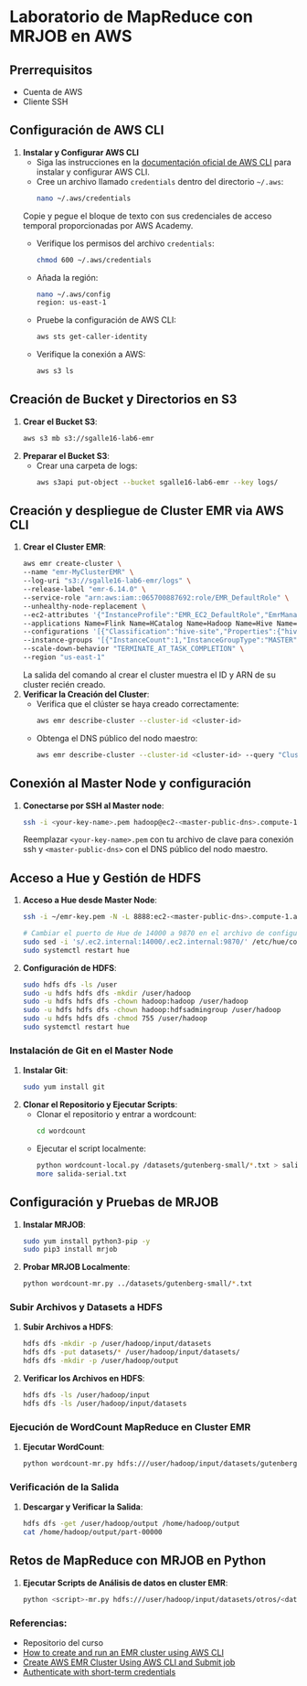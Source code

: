 # Laboratorio de MapReduce con MRJOB en AWS 

## Prerrequisitos

- Cuenta de AWS
- Cliente SSH

## Configuración de AWS CLI

1. **Instalar y Configurar AWS CLI**
    - Siga las instrucciones en la [documentación oficial de AWS CLI](https://docs.aws.amazon.com/cli/) para instalar y configurar AWS CLI.
    - Cree un archivo llamado `credentials` dentro del directorio `~/.aws`:
      ```bash
      nano ~/.aws/credentials
      ```
     Copie y pegue el bloque de texto con sus credenciales de acceso temporal proporcionadas por AWS Academy.
    - Verifique los permisos del archivo `credentials`:
      ```bash
      chmod 600 ~/.aws/credentials
      ```

    - Añada la región:
      ```bash
      nano ~/.aws/config
      region: us-east-1
      ```
    - Pruebe la configuración de AWS CLI:
      ```bash
      aws sts get-caller-identity
      ```
    - Verifique la conexión a AWS:
      ```bash
      aws s3 ls
      ```

## Creación de Bucket y Directorios en S3

1. **Crear el Bucket S3**:
    ```bash
    aws s3 mb s3://sgalle16-lab6-emr
    ```
2. **Preparar el Bucket S3**:
    - Crear una carpeta de logs:
      ```bash
      aws s3api put-object --bucket sgalle16-lab6-emr --key logs/
      ```
## Creación y despliegue de Cluster EMR via AWS CLI

1. **Crear el Cluster EMR**:
    ```bash
    aws emr create-cluster \
    --name "emr-MyClusterEMR" \
    --log-uri "s3://sgalle16-lab6-emr/logs" \
    --release-label "emr-6.14.0" \
    --service-role "arn:aws:iam::065700887692:role/EMR_DefaultRole" \
    --unhealthy-node-replacement \
    --ec2-attributes '{"InstanceProfile":"EMR_EC2_DefaultRole","EmrManagedMasterSecurityGroup":"sg-05080db9603f1d3e8","EmrManagedSlaveSecurityGroup":"sg-0feb5d1697c33f02c","KeyName":"emr-key","SubnetId":"subnet-00a285a8f1c0a75c3"}' \
    --applications Name=Flink Name=HCatalog Name=Hadoop Name=Hive Name=Hue Name=JupyterEnterpriseGateway Name=JupyterHub Name=Livy Name=Oozie Name=Pig Name=Spark Name=Sqoop Name=Tez Name=Zeppelin Name=ZooKeeper \
    --configurations '[{"Classification":"hive-site","Properties":{"hive.metastore.client.factory.class":"com.amazonaws.glue.catalog.metastore.AWSGlueDataCatalogHiveClientFactory"}},{"Classification":"spark-hive-site","Properties":{"hive.metastore.client.factory.class":"com.amazonaws.glue.catalog.metastore.AWSGlueDataCatalogHiveClientFactory"}}]' \
    --instance-groups '[{"InstanceCount":1,"InstanceGroupType":"MASTER","Name":"Principal","InstanceType":"m5.xlarge","EbsConfiguration":{"EbsBlockDeviceConfigs":[{"VolumeSpecification":{"VolumeType":"gp2","SizeInGB":32},"VolumesPerInstance":2}]}},{"InstanceCount":1,"InstanceGroupType":"CORE","Name":"Central","InstanceType":"m5.xlarge","EbsConfiguration":{"EbsBlockDeviceConfigs":[{"VolumeSpecification":{"VolumeType":"gp2","SizeInGB":32},"VolumesPerInstance":2}]}},{"InstanceCount":1,"InstanceGroupType":"TASK","Name":"Tarea - 1","InstanceType":"m5.xlarge","EbsConfiguration":{"EbsBlockDeviceConfigs":[{"VolumeSpecification":{"VolumeType":"gp2","SizeInGB":32},"VolumesPerInstance":2}]}}]' \
    --scale-down-behavior "TERMINATE_AT_TASK_COMPLETION" \
    --region "us-east-1"
    ```
    La salida del comando al crear el cluster muestra el ID y ARN de su cluster recién creado.
2. **Verificar la Creación del Cluster**:
    - Verifica que el clúster se haya creado correctamente:
      ```bash
      aws emr describe-cluster --cluster-id <cluster-id>
      ```
    - Obtenga el DNS público del nodo maestro:
      ```bash
      aws emr describe-cluster --cluster-id <cluster-id> --query "Cluster.MasterPublicDnsName"
      ```

## Conexión al Master Node y configuración

1. **Conectarse por SSH al Master node**:
    ```bash
    ssh -i <your-key-name>.pem hadoop@ec2-<master-public-dns>.compute-1.amazonaws.com
    ```
   Reemplazar `<your-key-name>.pem` con tu archivo de clave para conexión ssh y `<master-public-dns>` con el DNS público del nodo maestro.

## Acceso a Hue y Gestión de HDFS

1. **Acceso a Hue desde Master Node**:
    ```bash
    ssh -i ~/emr-key.pem -N -L 8888:ec2-<master-public-dns>.compute-1.amazonaws.com:8888 hadoop@ec2-<master-public-dns>.compute-1.amazonaws.com
    ```
    ```bash
    # Cambiar el puerto de Hue de 14000 a 9870 en el archivo de configuración para la gestión de HDFS y reiniciar el servicio Hue.
    sudo sed -i 's/.ec2.internal:14000/.ec2.internal:9870/' /etc/hue/conf/hue.ini
    sudo systemctl restart hue
    ```
2. **Configuración de HDFS**:
    
    ```bash
    sudo hdfs dfs -ls /user
    sudo -u hdfs hdfs dfs -mkdir /user/hadoop
    sudo -u hdfs hdfs dfs -chown hadoop:hadoop /user/hadoop
    sudo -u hdfs hdfs dfs -chown hadoop:hdfsadmingroup /user/hadoop
    sudo -u hdfs hdfs dfs -chmod 755 /user/hadoop
    sudo systemctl restart hue
    ```

### Instalación de Git en el Master Node

1. **Instalar Git**:
    ```bash
    sudo yum install git
    ```
2. **Clonar el Repositorio y Ejecutar Scripts**:
    - Clonar el repositorio y entrar a wordcount:
      ```bash
      cd wordcount
      ```
    - Ejecutar el script localmente:
      ```bash
      python wordcount-local.py /datasets/gutenberg-small/*.txt > salida-serial.txt
      more salida-serial.txt
      ```

## Configuración y Pruebas de MRJOB

1. **Instalar MRJOB**:
    ```bash
    sudo yum install python3-pip -y
    sudo pip3 install mrjob
    ```
2. **Probar MRJOB Localmente**:
    ```bash
    python wordcount-mr.py ../datasets/gutenberg-small/*.txt
    ```

### Subir Archivos y Datasets a HDFS

1. **Subir Archivos a HDFS**:
    ```bash
    hdfs dfs -mkdir -p /user/hadoop/input/datasets
    hdfs dfs -put datasets/* /user/hadoop/input/datasets/
    hdfs dfs -mkdir -p /user/hadoop/output
    ```
2. **Verificar los Archivos en HDFS**:
    ```bash
    hdfs dfs -ls /user/hadoop/input
    hdfs dfs -ls /user/hadoop/input/datasets
    ```

### Ejecución de WordCount MapReduce en Cluster EMR

1. **Ejecutar WordCount**:
    ```bash
    python wordcount-mr.py hdfs:///user/hadoop/input/datasets/gutenberg-small/*.txt -r hadoop --output-dir hdfs:///user/hadoop/output -D mapred.reduce.tasks=10
    ```

### Verificación de la Salida

1. **Descargar y Verificar la Salida**:
    ```bash
    hdfs dfs -get /user/hadoop/output /home/hadoop/output
    cat /home/hadoop/output/part-00000
    ```

## Retos de MapReduce con MRJOB en Python

1. **Ejecutar Scripts de Análisis de datos en cluster EMR**:
    ```bash
    python <script>-mr.py hdfs:///user/hadoop/input/datasets/otros/<data>
    ```

### Referencias:

- Repositorio del curso
- [How to create and run an EMR cluster using AWS CLI](https://towardsdatascience.com/how-to-create-and-run-an-emr-cluster-using-aws-cli-3a78977dc7f0#9e7d)
- [Create AWS EMR Cluster Using AWS CLI and Submit job](https://www.youtube.com/watch?v=XsWnW7-8IGQ)
- [Authenticate with short-term credentials](https://docs.aws.amazon.com/cli/latest/userguide/cli-authentication-short-term.html)
